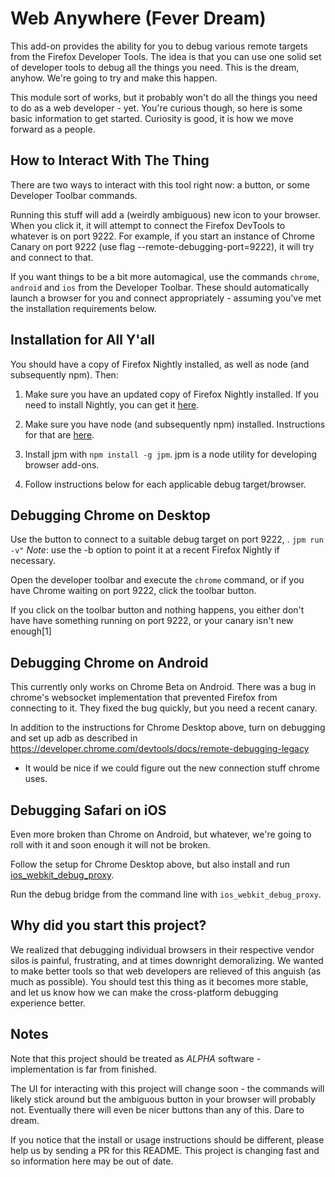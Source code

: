 Web Anywhere (Fever Dream)
===========

This add-on provides the ability for you to debug various remote targets from the Firefox Developer Tools. The idea is that you can use one solid set of developer tools to debug all the things you need. This is the dream, anyhow. We're going to try and make this happen.

This module sort of works, but it probably won't do all the things you need to do as a web developer - yet.  You're curious though, so here is some basic information to get started.  Curiosity is good, it is how we move forward as a people.

How to Interact With The Thing
------------------------------

There are two ways to interact with this tool right now: a button, or some Developer Toolbar commands.

Running this stuff will add a (weirdly ambiguous) new icon to your browser. When you click it, it will attempt to connect the Firefox DevTools to whatever is on port 9222. For example, if you start an instance of Chrome Canary on port 9222 (use flag --remote-debugging-port=9222), it will try and connect to that.

If you want things to be a bit more automagical, use the commands `chrome`, `android` and `ios` from the Developer Toolbar. These should automatically launch a browser for you and connect appropriately - assuming you've met the installation requirements below.


Installation for All Y'all
------------------

You should have a copy of Firefox Nightly installed, as well as node (and subsequently npm). Then:

1. Make sure you have an updated copy of Firefox Nightly installed. If you need to install Nightly, you can get it [here](https://nightly.mozilla.org/).

2. Make sure you have node (and subsequently npm) installed. Instructions for that are [here](http://nodejs.org/download/).

3. Install jpm with `npm install -g jpm`. jpm is a node utility for developing browser add-ons.

4. Follow instructions below for each applicable debug target/browser.

Debugging Chrome on Desktop
-----------------

Use the button to connect to a suitable debug target on port 9222, .
`jpm run -v"`
_Note_: use the -b option to point it at a recent Firefox Nightly if necessary.

Open the developer toolbar and execute the `chrome` command, or if you have Chrome waiting on port 9222, click the toolbar button.

If you click on the toolbar button and nothing happens, you either don't have have something running on port 9222, or your canary isn't new enough[1]

Debugging Chrome on Android
-----------------

This currently only works on Chrome Beta on Android. There was a bug in chrome's websocket implementation that prevented Firefox from connecting to it.  They fixed the bug quickly, but you need a recent canary.

In addition to the instructions for Chrome Desktop above, turn on debugging and set up adb as described in https://developer.chrome.com/devtools/docs/remote-debugging-legacy

* It would be nice if we could figure out the new connection stuff chrome uses.

Debugging Safari on iOS
-------------

Even more broken than Chrome on Android, but whatever, we're going to roll with it and soon enough it will not be broken.

Follow the setup for Chrome Desktop above, but also install and run [ios_webkit_debug_proxy](https://github.com/google/ios-webkit-debug-proxy).

Run the debug bridge from the command line with `ios_webkit_debug_proxy`.

Why did you start this project?
-------------------------------

We realized that debugging individual browsers in their respective vendor silos is painful, frustrating, and at times downright demoralizing. We wanted to make better tools so that web developers are relieved of this anguish (as much as possible). You should test this thing as it becomes more stable, and let us know how we can make the cross-platform debugging experience better.

Notes
-----

Note that this project should be treated as _ALPHA_ software - implementation is far from finished.

The UI for interacting with this project will change soon - the commands will likely stick around but the ambiguous button in your browser will probably not. Eventually there will even be nicer buttons than any of this. Dare to dream.

If you notice that the install or usage instructions should be different, please help us by sending a PR for this README. This project is changing fast and so information here may be out of date.
